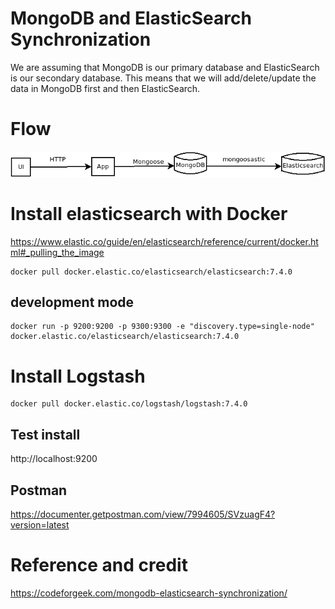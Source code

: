 
# MongoDB and ElasticSearch Synchronization
We are assuming that MongoDB is our primary database and ElasticSearch is our secondary database. This means that we will add/delete/update the data in MongoDB first and then ElasticSearch.

# Flow

![Alt][1]

[1]: /mongoose-elasticsearch.png "Title"

# Install elasticsearch with Docker
https://www.elastic.co/guide/en/elasticsearch/reference/current/docker.html#_pulling_the_image
```
docker pull docker.elastic.co/elasticsearch/elasticsearch:7.4.0
```
## development mode
```
docker run -p 9200:9200 -p 9300:9300 -e "discovery.type=single-node" docker.elastic.co/elasticsearch/elasticsearch:7.4.0
```

# Install Logstash
```
docker pull docker.elastic.co/logstash/logstash:7.4.0

```
## Test install
http://localhost:9200

## Postman

https://documenter.getpostman.com/view/7994605/SVzuagF4?version=latest

# Reference and credit
https://codeforgeek.com/mongodb-elasticsearch-synchronization/